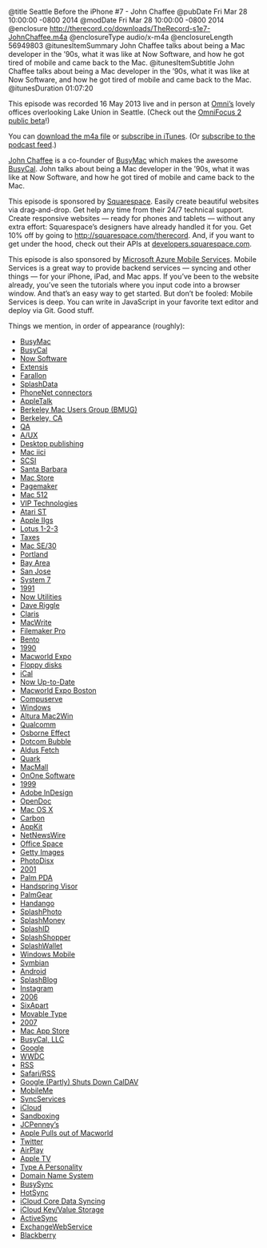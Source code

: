 @title Seattle Before the iPhone #7 - John Chaffee
@pubDate Fri Mar 28 10:00:00 -0800 2014
@modDate Fri Mar 28 10:00:00 -0800 2014
@enclosure http://therecord.co/downloads/TheRecord-s1e7-JohnChaffee.m4a
@enclosureType audio/x-m4a
@enclosureLength 56949803
@itunesItemSummary John Chaffee talks about being a Mac developer in the ’90s, what it was like at Now Software, and how he got tired of mobile and came back to the Mac.
@itunesItemSubtitle John Chaffee talks about being a Mac developer in the ’90s, what it was like at Now Software, and how he got tired of mobile and came back to the Mac.
@itunesDuration 01:07:20

This episode was recorded 16 May 2013 live and in person at [Omni’s](http://www.omnigroup.com/) lovely offices overlooking Lake Union in Seattle. (Check out the <a href="http://www.omnigroup.com/blog/omnifocus-2-for-mac-resumes-testing-will-ship-in-june">OmniFocus 2 public beta</a>!)

You can <a href="http://therecord.co/downloads/TheRecord-s1e7-JohnChaffee.m4a">download the m4a file</a> or <a href="https://itunes.apple.com/us/podcast/the-record/id791861057">subscribe in iTunes</a>. (Or <a href="http://therecord.co/xml/rss.xml">subscribe to the podcast feed</a>.)

<a href="https://twitter.com/ChaffeeJohn">John Chaffee</a> is a co-founder of <a href="http://busymac.com/">BusyMac</a> which makes the awesome <a href="http://www.busymac.com/busycal/">BusyCal</a>. John talks about being a Mac developer in the ’90s, what it was like at Now Software, and how he got tired of mobile and came back to the Mac.

<p class="sponsor">This episode is sponsored by <a href="http://squarespace.com/therecord">Squarespace</a>. Easily create beautiful websites via drag-and-drop. Get help any time from their 24/7 technical support. Create responsive websites — ready for phones and tablets — without any extra effort: Squarespace’s designers have already handled it for you. Get 10% off by going to <a href="http://squarespace.com/therecord">http://squarespace.com/therecord</a>. And, if you want to get under the hood, check out their APIs at <a href="http://developers.squarespace.com/">developers.squarespace.com</a>.</p>

<p class="sponsor">This episode is also sponsored by <a href=" http://www.windowsazure.com/en-us/develop/mobile/ios/?WT.mc_id=azurebg_us_pmm_mirluna_therecord">Microsoft Azure Mobile Services</a>. Mobile Services is a great way to provide backend services — syncing and other things — for your iPhone, iPad, and Mac apps. If you’ve been to the website already, you’ve seen the tutorials where you input code into a browser window. And that’s an easy way to get started. But don’t be fooled: Mobile Services is deep. You can write in JavaScript in your favorite text editor and deploy via Git. Good stuff.</p>

Things we mention, in order of appearance (roughly):

<ul>
<li><a href="http://www.busymac.com//">BusyMac</a></li>
<li><a href="http://www.busymac.com/busycal/">BusyCal</a></li>
<li><a href="http://www.macworld.com/article/1147271/nowsoftware.html">Now Software</a></li>
<li><a href="http://www.extensis.com/">Extensis</a></li>
<li><a href="http://www.netopia.com/">Farallon</a></li>
<li><a href="http://www.splashdata.com/">SplashData</a></li>
<li><a href="http://en.wikipedia.org/wiki/PhoneNet">PhoneNet connectors</a></li>
<li><a href="http://en.wikipedia.org/wiki/AppleTalk">AppleTalk</a></li>
<li><a href="http://en.wikipedia.org/wiki/Berkeley_Macintosh_Users_Group">Berkeley Mac Users Group (BMUG)</a></li>
<li><a href="http://www.ci.berkeley.ca.us/Home.aspx">Berkeley, CA</a></li>
<li><a href="http://en.wikipedia.org/wiki/Software_quality_assurance">QA</a></li>
<li><a href="http://en.wikipedia.org/?title=A/UX">A/UX</a></li>
<li><a href="http://en.wikipedia.org/wiki/Desktop_publishing">Desktop publishing</a></li>
<li><a href="http://lowendmac.com/1989/mac-iici/">Mac iici</a></li>
<li><a href="http://en.wikipedia.org/wiki/SCSI">SCSI</a></li>
<li><a href="https://www.santabarbaraca.gov/">Santa Barbara</a></li>
<li><a href="http://www.themacstore.com/">Mac Store</a></li>
<li><a href="http://www.adobe.com/products/pagemaker/">Pagemaker</a></li>
<li><a href="http://apple-history.com/512k">Mac 512</a></li>
<li><a href="http://www.viptechnologies.net/">VIP Technologies</a></li>
<li><a href="http://www.atarimuseum.com/computers/16bits/stmenu/atarist.htm">Atari ST</a></li>
<li><a href="http://oldcomputers.net/appleiigs.html">Apple IIgs</a></li>
<li><a href="http://en.wikipedia.org/wiki/Lotus_1-2-3">Lotus 1-2-3</a></li>
<li><a href="http://www.irs.gov/">Taxes</a></li>
<li><a href="http://apple-history.com/se30">Mac SE/30</a></li>
<li><a href="http://www.portlandoregon.gov/">Portland</a></li>
<li><a href="http://en.wikipedia.org/wiki/San_Francisco_Bay_Area">Bay Area</a></li>
<li><a href="http://www.sanjoseca.gov/">San Jose</a></li>
<li><a href="http://en.wikipedia.org/wiki/System_7">System 7</a></li>
<li><a href="http://en.wikipedia.org/wiki/1991">1991</a></li>
<li><a href="http://tidbits.com/article/875">Now Utilities</a></li>
<li><a href="http://www.busymac.com/about.html">Dave Riggle</a></li>
<li><a href="http://en.wikipedia.org/wiki/Claris">Claris</a></li>
<li><a href="http://m.youtube.com/watch?v=ZS2wTH_nZWI">MacWrite</a></li>
<li><a href="http://en.wikipedia.org/wiki/FileMaker">Filemaker Pro</a></li>
<li><a href="http://info.filemaker.com/Bento_Statement.html">Bento</a></li>
<li><a href="http://en.wikipedia.org/wiki/1990">1990</a></li>
<li><a href="http://en.wikipedia.org/wiki/Macworld/iWorld">Macworld Expo</a></li>
<li><a href="http://en.wikipedia.org/wiki/History_of_the_floppy_disk">Floppy disks</a></li>
<li><a href="http://en.wikipedia.org/wiki/Calendar_(application)">iCal</a></li>
<li><a href="https://sites.google.com/site/nowsoftwarecom/download">Now Up-to-Date</a></li>
<li><a href="https://www.youtube.com/watch?v=PEHNrqPkefI">Macworld Expo Boston</a></li>
<li><a href="http://en.wikipedia.org/wiki/CompuServe">Compuserve</a></li>
<li><a href="http://windows.microsoft.com/en-us/windows/home">Windows</a></li>
<li><a href="http://www.altura.com/portfolio.php">Altura Mac2Win</a></li>
<li><a href="http://www.qualcomm.com/">Qualcomm</a></li>
<li><a href="http://en.wikipedia.org/wiki/Osborne_effect">Osborne Effect</a></li>
<li><a href="http://en.wikipedia.org/wiki/Dot-com_bubble">Dotcom Bubble</a></li>
<li><a href="https://www.youtube.com/watch?v=NHjf9rGgGQQ">Aldus Fetch</a></li>
<li><a href="http://www.quark.com/">Quark</a></li>
<li><a href="http://www.macmall.com/">MacMall</a></li>
<li><a href="http://www.ononesoftware.com/">OnOne Software</a></li>
<li><a href="http://en.wikipedia.org/wiki/1999">1999</a></li>
<li><a href="http://www.adobe.com/products/indesign.html">Adobe InDesign</a></li>
<li><a href="http://apple.wikia.com/wiki/OpenDoc">OpenDoc</a></li>
<li><a href="http://en.wikipedia.org/wiki/OS_X">Mac OS X</a></li>
<li><a href="http://oreilly.com/pub/a/mac/2001/05/23/cocoa_vs_carbon.html">Carbon</a></li>
<li><a href="https://developer.apple.com/library/mac/documentation/cocoa/reference/applicationkit/objc_classic/_index.html">AppKit</a></li>
<li><a href="http://en.wikipedia.org/wiki/NetNewsWire">NetNewsWire</a></li>
<li><a href="http://www.imdb.com/title/tt0151804/">Office Space</a></li>
<li><a href="http://www.gettyimages.com/">Getty Images</a></li>
<li><a href="http://en.wikipedia.org/wiki/PhotoDisc">PhotoDisx</a></li>
<li><a href="http://www.imdb.com/title/tt0062622/">2001</a></li>
<li><a href="http://en.wikipedia.org/wiki/Palm_(PDA)">Palm PDA</a></li>
<li><a href="http://en.wikipedia.org/wiki/Handspring_(company)">Handspring Visor</a></li>
<li><a href="http://www.palmgear.com//">PalmGear</a></li>
<li><a href="http://en.wikipedia.org/wiki/Handango">Handango</a></li>
<li><a href="http://www.splashdata.com/splashphoto/palm/">SplashPhoto</a></li>
<li><a href="http://www.splashdata.com/splashmoney/">SplashMoney</a></li>
<li><a href="http://www.splashdata.com/splashid/">SplashID</a></li>
<li><a href="http://www.splashdata.com/splashshopper/">SplashShopper</a></li>
<li><a href="http://www.splashdata.com/splashwallet/">SplashWallet</a></li>
<li><a href="http://en.wikipedia.org/wiki/Windows_Mobile">Windows Mobile</a></li>
<li><a href="http://en.wikipedia.org/wiki/Symbian">Symbian</a></li>
<li><a href="http://www.android.com/">Android</a></li>
<li><a href="http://splashdata.com/press/PR050214.htm">SplashBlog</a></li>
<li><a href="http://instagram.com/">Instagram</a></li>
<li><a href="http://en.wikipedia.org/wiki/2006">2006</a></li>
<li><a href="http://www.sixapart.com/">SixApart</a></li>
<li><a href="http://movabletype.org/">Movable Type</a></li>
<li><a href="http://en.wikipedia.org/wiki/2007">2007</a></li>
<li><a href="http://www.apple.com/osx/apps/app-store.html">Mac App Store</a></li>
<li><a href="http://www.busymac.com/">BusyCal, LLC</a></li>
<li><a href="https://www.google.com/">Google</a></li>
<li><a href="https://developer.apple.com/wwdc/">WWDC</a></li>
<li><a href="http://cyber.law.harvard.edu/rss/rss.html">RSS</a></li>
<li><a href="https://discussions.apple.com/thread/4135311?start=285&">Safari/RSS</a></li>
<li><a href="http://googleblog.blogspot.com.au/2013/03/a-second-spring-of-cleaning.html">Google (Partly) Shuts Down CalDAV</a></li>
<li><a href="http://en.wikipedia.org/wiki/MobileMe">MobileMe</a></li>
<li><a href="http://support.apple.com/kb/HT5847">SyncServices</a></li>
<li><a href="https://www.icloud.com/">iCloud</a></li>
<li><a href="https://developer.apple.com/app-sandboxing/">Sandboxing</a></li>
<li><a href="http://www.jcpenney.com/">JCPenney’s</a></li>
<li><a href="http://www.apple.com/pr/library/2008/12/16Apple-Announces-Its-Last-Year-at-Macworld.html">Apple Pulls out of Macworld</a></li>
<li><a href="https://twitter.com/">Twitter</a></li>
<li><a href="https://www.apple.com/airplay/">AirPlay</a></li>
<li><a href="http://www.apple.com/appletv/">Apple TV</a></li>
<li><a href="http://en.wikipedia.org/wiki/Type_A_and_Type_B_personality_theory">Type A Personality</a></li>
<li><a href="http://en.wikipedia.org/wiki/Domain_Name_System">Domain Name System</a></li>
<li><a href="http://www.macworld.com/article/1135218/busysync216.html">BusySync</a></li>
<li><a href="http://kb.hpwebos.com/wps/portal/kb/common/article/2630_en.html">HotSync</a></li>
<li><a href="http://www.objc.io/issue-10/icloud-core-data.html">iCloud Core Data Syncing</a></li>
<li><a href="https://developer.apple.com/library/mac/documentation/General/Conceptual/iCloudDesignGuide/Chapters/DesigningForKey-ValueDataIniCloud.html">iCloud Key/Value Storage</a></li>
<li><a href="http://en.wikipedia.org/wiki/Exchange_ActiveSync">ActiveSync</a></li>
<li><a href="http://msdn.microsoft.com/en-us/library/office/dd877045(v=exchg.140).aspx">ExchangeWebService</a></li>
<li><a href="http://us.blackberry.com/">Blackberry</a></li>
</ul>